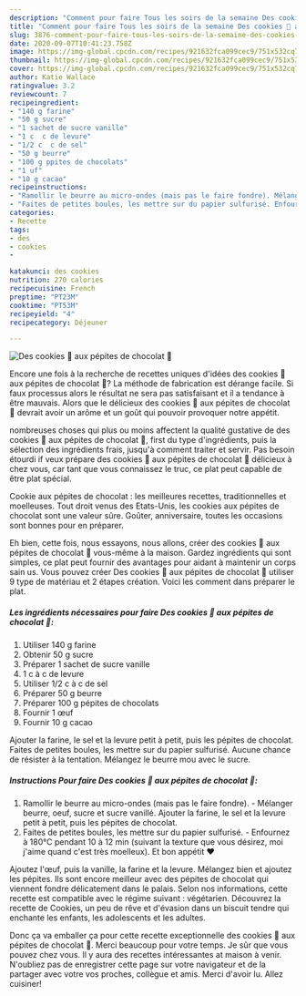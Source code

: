 ```yaml
---
description: "Comment pour faire Tous les soirs de la semaine Des cookies 🍪 aux pépites de chocolat 🍫"
title: "Comment pour faire Tous les soirs de la semaine Des cookies 🍪 aux pépites de chocolat 🍫"
slug: 3876-comment-pour-faire-tous-les-soirs-de-la-semaine-des-cookies-aux-pepites-de-chocolat
date: 2020-09-07T10:41:23.758Z
image: https://img-global.cpcdn.com/recipes/921632fca099cec9/751x532cq70/des-cookies-🍪-aux-pepites-de-chocolat-🍫-photo-principale-de-la-recette.jpg
thumbnail: https://img-global.cpcdn.com/recipes/921632fca099cec9/751x532cq70/des-cookies-🍪-aux-pepites-de-chocolat-🍫-photo-principale-de-la-recette.jpg
cover: https://img-global.cpcdn.com/recipes/921632fca099cec9/751x532cq70/des-cookies-🍪-aux-pepites-de-chocolat-🍫-photo-principale-de-la-recette.jpg
author: Katie Wallace
ratingvalue: 3.2
reviewcount: 7
recipeingredient:
- "140 g farine"
- "50 g sucre"
- "1 sachet de sucre vanille"
- "1 c  c de levure"
- "1/2 c  c de sel"
- "50 g beurre"
- "100 g ppites de chocolats"
- "1 uf"
- "10 g cacao"
recipeinstructions:
- "Ramollir le beurre au micro-ondes (mais pas le faire fondre). Mélanger beurre, oeuf, sucre et sucre vanillé. Ajouter la farine, le sel et la levure petit à petit, puis les pépites de chocolat."
- "Faites de petites boules, les mettre sur du papier sulfurisé. Enfournez à 180°C pendant 10 à 12 min (suivant la texture que vous désirez, moi j&#39;aime quand c&#39;est très moelleux). Et bon appétit ❤️"
categories:
- Recette
tags:
- des
- cookies
- 

katakunci: des cookies  
nutrition: 270 calories
recipecuisine: French
preptime: "PT23M"
cooktime: "PT53M"
recipeyield: "4"
recipecategory: Déjeuner

---
```



![Des cookies 🍪 aux pépites de chocolat 🍫](https://img-global.cpcdn.com/recipes/921632fca099cec9/751x532cq70/des-cookies-🍪-aux-pepites-de-chocolat-🍫-photo-principale-de-la-recette.jpg)

Encore une fois à la recherche de recettes uniques d'idées des cookies 🍪 aux pépites de chocolat 🍫? La méthode de fabrication est dérange facile. Si faux processus alors le résultat ne sera pas satisfaisant et il a tendance à être mauvais. Alors que le délicieux des cookies 🍪 aux pépites de chocolat 🍫 devrait avoir un arôme et un goût qui pouvoir provoquer notre appétit.

nombreuses choses qui plus ou moins affectent la qualité gustative de des cookies 🍪 aux pépites de chocolat 🍫, first du type d'ingrédients, puis la sélection des ingrédients frais, jusqu'à comment traiter et servir. Pas besoin étourdi if veux prépare des cookies 🍪 aux pépites de chocolat 🍫 délicieux à chez vous, car tant que vous connaissez le truc, ce plat peut capable de être plat spécial.

Cookie aux pépites de chocolat : les meilleures recettes, traditionnelles et moelleuses. Tout droit venus des Etats-Unis, les cookies aux pépites de chocolat sont une valeur sûre. Goûter, anniversaire, toutes les occasions sont bonnes pour en préparer.


Eh bien, cette fois, nous essayons, nous allons, créer des cookies 🍪 aux pépites de chocolat 🍫 vous-même à la maison. Gardez ingrédients qui sont simples, ce plat peut fournir des avantages pour aidant à maintenir un corps sain us. Vous pouvez créer Des cookies 🍪 aux pépites de chocolat 🍫 utiliser 9 type de matériau et 2 étapes création. Voici les comment dans préparer le plat.

<!--inarticleads1-->

##### Les ingrédients nécessaires pour faire Des cookies 🍪 aux pépites de chocolat 🍫:

1. Utiliser 140 g farine
1. Obtenir 50 g sucre
1. Préparer 1 sachet de sucre vanille
1.  1 c à c de levure
1. Utiliser 1/2 c à c de sel
1. Préparer 50 g beurre
1. Préparer 100 g pépites de chocolats
1. Fournir 1 œuf
1. Fournir 10 g cacao


Ajouter la farine, le sel et la levure petit à petit, puis les pépites de chocolat. Faites de petites boules, les mettre sur du papier sulfurisé. Aucune chance de résister à la tentation. Mélangez le beurre mou avec le sucre. 

<!--inarticleads2-->

##### Instructions Pour faire Des cookies 🍪 aux pépites de chocolat 🍫:

1. Ramollir le beurre au micro-ondes (mais pas le faire fondre). - Mélanger beurre, oeuf, sucre et sucre vanillé. Ajouter la farine, le sel et la levure petit à petit, puis les pépites de chocolat.
1. Faites de petites boules, les mettre sur du papier sulfurisé. - Enfournez à 180°C pendant 10 à 12 min (suivant la texture que vous désirez, moi j&#39;aime quand c&#39;est très moelleux). Et bon appétit ❤️


Ajoutez l&#39;œuf, puis la vanille, la farine et la levure. Mélangez bien et ajoutez les pépites. Ils sont encore meilleur avec des pépites de chocolat qui viennent fondre délicatement dans le palais. Selon nos informations, cette recette est compatible avec le régime suivant : végétarien. Découvrez la recette de Cookies, un peu de rêve et d&#39;évasion dans un biscuit tendre qui enchante les enfants, les adolescents et les adultes. 


Donc ça va emballer ça pour cette recette exceptionnelle des cookies 🍪 aux pépites de chocolat 🍫. Merci beaucoup pour votre temps. Je sûr que vous pouvez chez vous. Il y aura des recettes  intéressantes at maison à venir. N'oubliez pas de enregistrer cette page sur votre navigateur et de la partager avec votre vos proches, collègue et amis. Merci d'avoir lu. Allez cuisiner!
